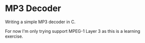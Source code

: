 # MP3 Decoder

Writing a simple MP3 decoder in C.

For now I'm only trying support MPEG-1 Layer 3 as this is a learning exercise.
